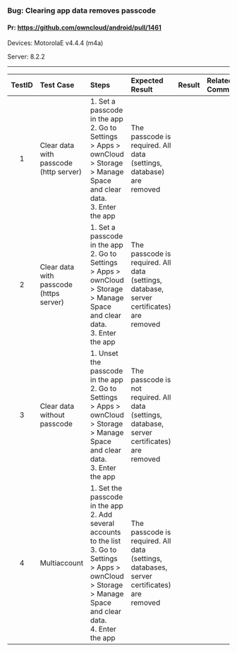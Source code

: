 ###  Bug: Clearing app data removes passcode 

#### Pr: https://github.com/owncloud/android/pull/1461

Devices: MotorolaE v4.4.4 (m4a)

Server: 8.2.2


---

 
TestID | Test Case | Steps | Expected Result | Result | Related Comment
:--------: | :------------- | :------------- | :-------------- | :----- | :------
| 1 | Clear data with passcode (http server)| 1. Set a passcode in the app<br>2. Go to Settings > Apps > ownCloud > Storage > Manage Space and clear data. <br> 3. Enter the app | The passcode is required. All data (settings, database) are removed | 
| 2 | Clear data with passcode (https server)| 1. Set a passcode in the app<br>2. Go to Settings > Apps > ownCloud > Storage > Manage Space and clear data. <br> 3. Enter the app | The passcode is required. All data (settings, database, server certificates) are removed | 
| 3 | Clear data without passcode   | 1. Unset the passcode in the app<br>2. Go to Settings > Apps > ownCloud > Storage > Manage Space and clear data. <br> 3. Enter the app | The passcode is not required. All data (settings, database, server certificates) are removed | 
| 4 | Multiaccount | 1. Set the passcode in the app<br>2. Add several accounts to the list<br>3. Go to Settings > Apps > ownCloud > Storage > Manage Space and clear data. <br> 4. Enter the app | The passcode is required. All data (settings, databases, server certificates) are removed | 
